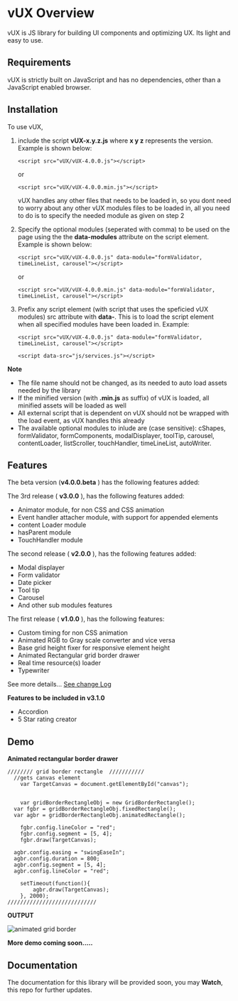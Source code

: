 # vUX Overview
vUX is JS library for building UI components and optimizing UX. Its light and easy to use.

## Requirements

vUX is strictly built on JavaScript and has no dependencies, other than a JavaScript enabled browser.

## Installation

To use vUX, 
1. include the script **vUX-x.y.z.js** where **x y z** represents the version. Example is shown below:
  
    `<script src="vUX/vUX-4.0.0.js"></script>`

    or

    `<script src="vUX/vUX-4.0.0.min.js"></script>`

    vUX handles any other files that needs to be loaded in, so you dont need to worry about any other vUX modules files to be loaded in, all you need to do is to specify the needed module as given on step 2

2. Specify the optional modules (seperated with comma) to be used on the page using the the **data-modules** attribute on the script element. Example is shown below: 

    `<script src="vUX/vUX-4.0.0.js" data-module="formValidator, timeLineList, carousel"></script>`

    or

    `<script src="vUX/vUX-4.0.0.min.js" data-module="formValidator, timeLineList, carousel"></script>`

3. Prefix any script element (with script that uses the speficied vUX modules) src attribute with **data-**. This is to load the script element when all specified modules have been loaded in.  Example:
   
   `<script src="vUX/vUX-4.0.0.js" data-module="formValidator, timeLineList, carousel"></script>`

   `<script data-src="js/services.js"></script>`


**Note**

 - The file name should not be changed, as its needed to auto load assets needed by the library
 - If the minified version (with **.min.js** as suffix) of vUX is loaded, all minified assets will be loaded as well
 - All external script that is dependent on vUX should not be wrapped with the load event, as vUX handles this already
 - The available optional modules to inlude are (case sensitive): cShapes, formValidator, formComponents, modalDisplayer, toolTip, carousel, contentLoader, listScroller, touchHandler, timeLineList, autoWriter. 

## Features


The beta version (**v4.0.0.beta** ) has the following features added:



The 3rd release ( **v3.0.0** ), has the following features added:
- Animator module, for non CSS and CSS animation 
- Event handler attacher module, with support for appended elements
- content Loader module
- hasParent module
- TouchHandler module


The second release ( **v2.0.0** ), has the following features added:
- Modal displayer
- Form validator
- Date picker
- Tool tip
- Carousel
- And other sub modules features

The first release ( **v1.0.0** ), has the following features:
- Custom timing for non CSS animation
- Animated RGB to Gray scale converter and vice versa
- Base grid height fixer for responsive element height
- Animated Rectangular grid border drawer
- Real time resource(s) loader
- Typewriter

See more details... [See change Log](ChangeLog.md)

**Features to be included in v3.1.0**

- Accordion
- 5 Star rating creator

## Demo

**Animated rectangular border drawer**

    //////// grid border rectangle  ///////////
      //gets canvas element
    	var TargetCanvas = document.getElementById("canvas");


    	var gridBorderRectangleObj = new GridBorderRectangle();
      var fgbr = gridBorderRectangleObj.fixedRectangle();
      var agbr = gridBorderRectangleObj.animatedRectangle();

    	fgbr.config.lineColor = "red";
    	fgbr.config.segment = [5, 4];
    	fgbr.draw(TargetCanvas);

      agbr.config.easing = "swingEaseIn";
      agbr.config.duration = 800;
      agbr.config.segment = [5, 4];
      agbr.config.lineColor = "red";

    	setTimeout(function(){
    		agbr.draw(TargetCanvas);
    	}, 2000);
    ////////////////////////////

**OUTPUT**

![animated grid border](https://imgur.com/WVwgVVi.gif)


**More demo coming soon.....**

## Documentation ##

The documentation for this library will be provided soon, you may **Watch**, this repo for further updates.
